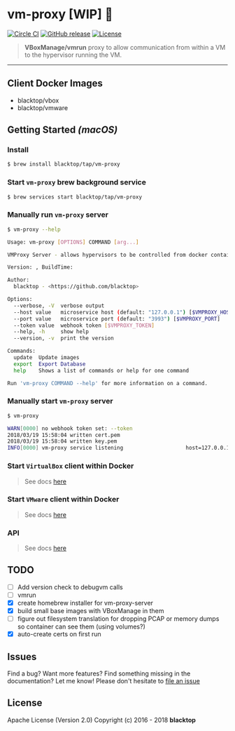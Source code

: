 # vm-proxy [WIP] :construction:

[![Circle CI](https://circleci.com/gh/blacktop/vm-proxy.png?style=shield)](https://circleci.com/gh/blacktop/vm-proxy) [![GitHub release](https://img.shields.io/github/release/blacktop/vm-proxy.svg)](https://github.com/https://github.com/blacktop/vm-proxy/releases/releases) [![License](https://img.shields.io/badge/licence-Apache%202.0-blue.svg)](LICENSE)

> **VBoxManage/vmrun** proxy to allow communication from within a VM to the hypervisor running the VM.

---

## Client Docker Images

* blacktop/vbox
* blacktop/vmware

## Getting Started _(macOS)_

### Install

```sh
$ brew install blacktop/tap/vm-proxy
```

### Start `vm-proxy` brew background service

```sh
$ brew services start blacktop/tap/vm-proxy
```

### Manually run `vm-proxy` server

```sh
$ vm-proxy --help
```

```sh
Usage: vm-proxy [OPTIONS] COMMAND [arg...]

VMProxy Server - allows hypervisors to be controlled from docker containers

Version: , BuildTime:

Author:
  blacktop - <https://github.com/blacktop>

Options:
  --verbose, -V  verbose output
  --host value   microservice host (default: "127.0.0.1") [$VMPROXY_HOST]
  --port value   microservice port (default: "3993") [$VMPROXY_PORT]
  --token value  webhook token [$VMPROXY_TOKEN]
  --help, -h     show help
  --version, -v  print the version

Commands:
  update  Update images
  export  Export Database
  help    Shows a list of commands or help for one command

Run 'vm-proxy COMMAND --help' for more information on a command.
```

### Manually start `vm-proxy` server

```sh
$ vm-proxy

WARN[0000] no webhook token set: --token
2018/03/19 15:58:04 written cert.pem
2018/03/19 15:58:04 written key.pem
INFO[0000] vm-proxy service listening                    host=127.0.0.1 port=3993 token=
```

### Start `VirtualBox` client within Docker

> See docs [here](https://github.com/blacktop/vm-proxy/blob/master/clients/vbox/README.md)

### Start `VMware` client within Docker

> See docs [here](https://github.com/blacktop/vm-proxy/blob/master/clients/vmware/README.md)

### API

> See docs [here](https://github.com/blacktop/vm-proxy/blob/master/docs/api.md)

## TODO

* [ ] Add version check to debugvm calls
* [ ] vmrun
* [x] create homebrew installer for vm-proxy-server
* [x] build small base images with VBoxManage in them
* [ ] figure out filesystem translation for dropping PCAP or memory dumps so container can see them (using volumes?)
* [x] auto-create certs on first run

## Issues

Find a bug? Want more features? Find something missing in the documentation? Let me know! Please don't hesitate to [file an issue](https://github.com/blacktop/vm-proxy/issues/new)

## License

Apache License (Version 2.0) Copyright (c) 2016 - 2018 **blacktop**
